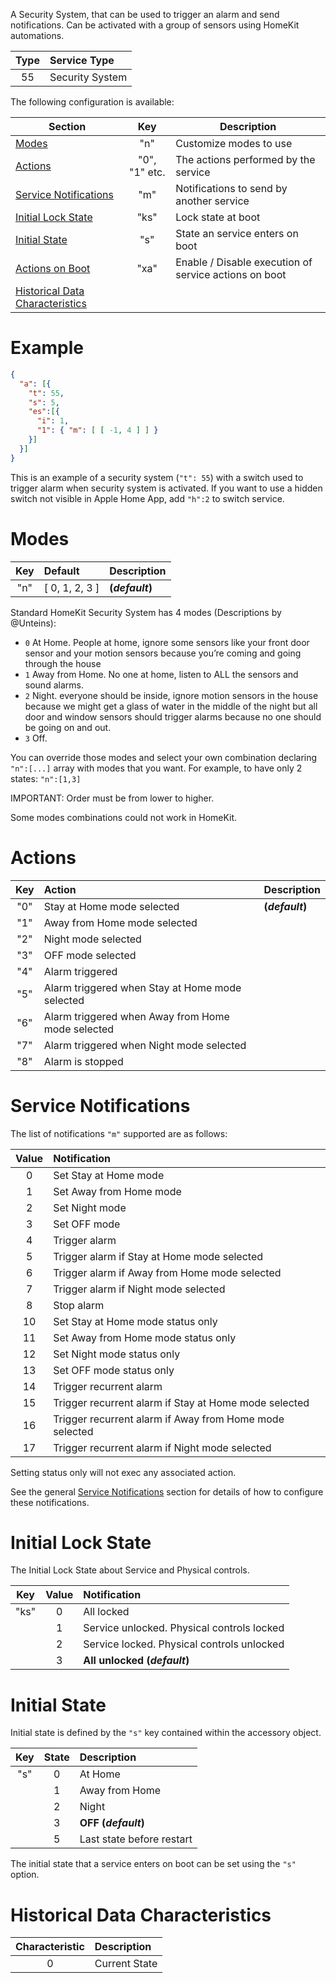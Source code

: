 A Security System, that can be used to trigger an alarm and send notifications. Can be
activated with a group of sensors using HomeKit automations.

| Type | Service Type |
|:----:|:------------|
| 55 | Security System

The following configuration is available:

<!-- markdownlint-disable MD013 -->
| Section | Key | Description |
|---------|:-----:|-------------|
| [Modes](#Modes) | "n" | Customize modes to use
| [Actions](#Actions) | "0", "1" etc. | The actions performed by the service
| [Service Notifications](#Service-Notifications) | "m" | Notifications to send by another service
| [Initial Lock State](#Initial-Lock-State) | "ks" | Lock state at boot
| [Initial State](#Initial-State) | "s" | State an service enters on boot
| [Actions on Boot](Accessory-Configuration#Execution-of-Actions-on-Boot) | "xa" | Enable / Disable execution of service actions on boot
| [Historical Data Characteristics](#Historical-Data-Characteristics) ||
<!-- markdownlint-enable MD013 -->

# Example

```json
{
  "a": [{
    "t": 55,
    "s": 5,
    "es":[{
      "i": 1,
      "1": { "m": [ [ -1, 4 ] ] }
    }]
  }]
}
```

This is an example of a security system (`"t": 55`) with a switch used
to trigger alarm when security system is activated. If you want to use a hidden
switch not visible in Apple Home App, add `"h":2` to switch service.

# Modes

| Key | Default | Description |
|:------:|:------|:------------|
| "n" | [ 0, 1, 2, 3 ] | **(_default_)**

Standard HomeKit Security System has 4 modes (Descriptions by @Unteins):
- `0` At Home. People at home, ignore some sensors like your front door sensor and your motion sensors because you’re coming and going through the house
- `1` Away from Home. No one at home, listen to ALL the sensors and sound alarms.
- `2` Night. everyone should be inside, ignore motion sensors in the house because we might get a glass of water in the middle of the night but all door and window sensors should trigger alarms because no one should be going on and out.
- `3` Off.

You can override those modes and select your own combination declaring `"n":[...]` array with modes that you want. For example, to have only 2 states: `"n":[1,3]`

IMPORTANT: Order must be from lower to higher.

Some modes combinations could not work in HomeKit.

# Actions

| Key | Action | Description |
|:------:|:------|:------------|
| "0" | Stay at Home mode selected | **(_default_)**
| "1" | Away from Home mode selected |
| "2" | Night mode selected |
| "3" | OFF mode selected |
| "4" | Alarm triggered |
| "5" | Alarm triggered when Stay at Home mode selected |
| "6" | Alarm triggered when Away from Home mode selected |
| "7" | Alarm triggered when Night mode selected |
| "8" | Alarm is stopped |

# Service Notifications

The list of notifications `"m"` supported are as follows:

| Value | Notification |
|:-----:|:------------|
| 0 | Set Stay at Home mode | **(_default_)**
| 1 | Set Away from Home mode |
| 2 | Set Night mode |
| 3 | Set OFF mode |
| 4 | Trigger alarm |
| 5 | Trigger alarm if Stay at Home mode selected |
| 6 | Trigger alarm if Away from Home mode selected |
| 7 | Trigger alarm if Night mode selected |
| 8 | Stop alarm |
| 10 | Set Stay at Home mode status only |
| 11 | Set Away from Home mode status only |
| 12 | Set Night mode status only |
| 13 | Set OFF mode status only |
| 14 | Trigger recurrent alarm |
| 15 | Trigger recurrent alarm if Stay at Home mode selected |
| 16 | Trigger recurrent alarm if Away from Home mode selected |
| 17 | Trigger recurrent alarm if Night mode selected |

Setting status only will not exec any associated action.

See the general [Service Notifications](Accessory-Configuration#Service-Notifications)
section for details of how to configure these notifications.

# Initial Lock State

The Initial Lock State about Service and Physical controls.

| Key  | Value | Notification |
| :---:|:-----:|:------------|
| "ks" | 0 | All locked
| | 1 | Service unlocked. Physical controls locked
| | 2 | Service locked. Physical controls unlocked
| | 3 | **All unlocked (_default_)**

# Initial State

Initial state is defined by the `"s"` key contained within the accessory object.

| Key | State | Description |
|:----:|:-----:|:------------|
| "s" | 0 | At Home
| | 1 | Away from Home
| | 2 | Night
| | 3 | **OFF (_default_)**
| | 5 | Last state before restart

The initial state that a service enters on boot can be set using the `"s"` option.

# Historical Data Characteristics

| Characteristic | Description |
|:------:|:-----|
| 0 | Current State